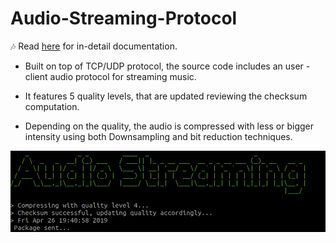 # Audio-Streaming-Protocol 
🎶
Read [here](https://github.com/Zildj1an/Audio-Streaming-Protocol/blob/master/REPORT.pdf) for in-detail documentation.

* Built on top of TCP/UDP protocol, the source code includes an user - client audio protocol for streaming music.

* It features 5 quality levels, that are updated reviewing the checksum computation.

* Depending on the quality, the audio is compressed with less or bigger intensity using both Downsampling and bit reduction techniques.

![alt text](https://github.com/Zildj1an/Audio-Streaming-Protocol/blob/master/screenshot.png)
